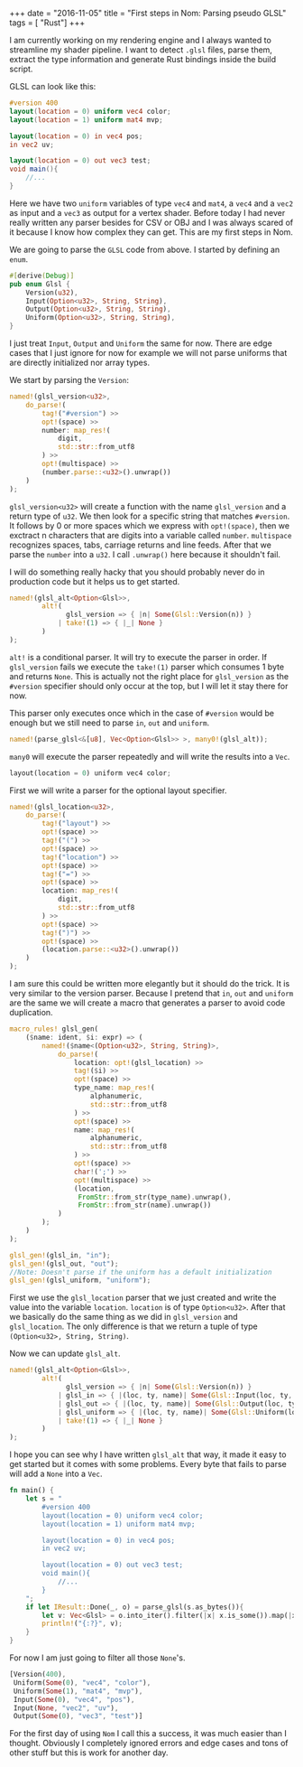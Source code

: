 +++
date        = "2016-11-05"
title       = "First steps in Nom: Parsing pseudo GLSL"
tags        = [ "Rust"]
+++

I am currently working on my rendering engine and I always wanted to streamline my shader pipeline. I want to detect `.glsl` files, parse them, extract the type information and generate Rust bindings inside the build script.

GLSL can look like this:

~~~GLSL
#version 400
layout(location = 0) uniform vec4 color;
layout(location = 1) uniform mat4 mvp;

layout(location = 0) in vec4 pos;
in vec2 uv;

layout(location = 0) out vec3 test;
void main(){
    //...
}
~~~

Here we have two `uniform` variables of type `vec4` and `mat4`, a `vec4` and a `vec2` as input and a `vec3` as output for a vertex shader.
Before today I had never really written any parser besides for CSV or OBJ and I was always scared of it because I know how complex they can get.
This are my first steps in Nom.

We are going to parse the `GLSL` code from above.
I started by defining an `enum`.
~~~Rust
#[derive(Debug)]
pub enum Glsl {
    Version(u32),
    Input(Option<u32>, String, String),
    Output(Option<u32>, String, String),
    Uniform(Option<u32>, String, String),
}
~~~

I just treat `Input`, `Output` and `Uniform` the same for now. There are edge cases that I just ignore for now for example we will not parse uniforms that are directly initialized nor array types.

We start by parsing the `Version`:
~~~Rust
named!(glsl_version<u32>,
    do_parse!(
        tag!("#version") >>
        opt!(space) >>
        number: map_res!(
            digit,
            std::str::from_utf8
        ) >>
        opt!(multispace) >>
        (number.parse::<u32>().unwrap())
    )
);
~~~

`glsl_version<u32>` will create a function with the name `glsl_version` and a return type of `u32`. We then look for a specific string that matches `#version`. It follows by 0 or more spaces which we express with `opt!(space)`, then we exctract n characters that are digits into a variable called `number`. `multispace` recognizes spaces, tabs, carriage returns and line feeds. After that we parse the `number` into a `u32`. I call `.unwrap()` here because it shouldn't fail.

I will do something really hacky that you should probably never do in production code but it helps us to get started.
~~~Rust
named!(glsl_alt<Option<Glsl>>,
        alt!(
              glsl_version => { |n| Some(Glsl::Version(n)) }
            | take!(1) => { |_| None }
        )
);
~~~
`alt!` is a conditional parser. It will try to execute the parser in order. If `glsl_version` fails we execute the `take!(1)` parser which consumes 1 byte and returns `None`. This is actually not the right place for `glsl_version` as the `#version` specifier should only occur at the top, but I will let it stay there for now.

This parser only executes once which in the case of `#version` would be enough but we still need to parse `in`, `out` and `uniform`.
~~~Rust  
named!(parse_glsl<&[u8], Vec<Option<Glsl>> >, many0!(glsl_alt));
~~~
`many0` will execute the parser repeatedly and will write the results into a `Vec`.
~~~Rust
layout(location = 0) uniform vec4 color;
~~~
First we will write a parser for the optional layout specifier.
~~~Rust
named!(glsl_location<u32>,
    do_parse!(
        tag!("layout") >>
        opt!(space) >>
        tag!("(") >>
        opt!(space) >>
        tag!("location") >>
        opt!(space) >>
        tag!("=") >>
        opt!(space) >>
        location: map_res!(
            digit,
            std::str::from_utf8
        ) >>
        opt!(space) >>
        tag!(")") >>
        opt!(space) >>
        (location.parse::<u32>().unwrap())
    )
);
~~~
I am sure this could be written more elegantly but it should do the trick. It is very similar to the version parser. Because I pretend that `in`, `out` and `uniform` are the same we will create a macro that generates a parser to avoid code duplication.
~~~Rust
macro_rules! glsl_gen(
    ($name: ident, $i: expr) => (
        named!($name<(Option<u32>, String, String)>,
            do_parse!(
                location: opt!(glsl_location) >>
                tag!($i) >>
                opt!(space) >>
                type_name: map_res!(
                    alphanumeric,
                    std::str::from_utf8
                ) >>
                opt!(space) >>
                name: map_res!(
                    alphanumeric,
                    std::str::from_utf8
                ) >>
                opt!(space) >>
                char!(';') >>
                opt!(multispace) >>
                (location,
                 FromStr::from_str(type_name).unwrap(),
                 FromStr::from_str(name).unwrap())
            )
        );
    )
);

glsl_gen!(glsl_in, "in");
glsl_gen!(glsl_out, "out");
//Note: Doesn't parse if the uniform has a default initialization
glsl_gen!(glsl_uniform, "uniform");
~~~
First we use the `glsl_location` parser that we just created and write the value into the variable `location`. `location` is of type `Option<u32>`. After that we basically do the same thing as we did in `glsl_version` and `glsl_location`. The only difference is that we return a tuple of type `(Option<u32>, String, String)`.

Now we can update `glsl_alt`.
~~~Rust
named!(glsl_alt<Option<Glsl>>,
        alt!(
              glsl_version => { |n| Some(Glsl::Version(n)) }
            | glsl_in => { |(loc, ty, name)| Some(Glsl::Input(loc, ty, name)) }
            | glsl_out => { |(loc, ty, name)| Some(Glsl::Output(loc, ty, name)) }
            | glsl_uniform => { |(loc, ty, name)| Some(Glsl::Uniform(loc, ty, name)) }
            | take!(1) => { |_| None }
        )
);
~~~
I hope you can see why I have written `glsl_alt` that way, it made it easy to get started but it comes with some problems. Every byte that fails to parse will add a `None` into a `Vec`.
~~~Rust
fn main() {
    let s = "
        #version 400
        layout(location = 0) uniform vec4 color;
        layout(location = 1) uniform mat4 mvp;

        layout(location = 0) in vec4 pos;
        in vec2 uv;

        layout(location = 0) out vec3 test;
        void main(){
            //...
        }
    ";
    if let IResult::Done(_, o) = parse_glsl(s.as_bytes()){
        let v: Vec<Glsl> = o.into_iter().filter(|x| x.is_some()).map(|x| x.unwrap()).collect();
        println!("{:?}", v);
    }
}
~~~
For now I am just going to filter all those `None`'s.
~~~Rust
[Version(400),
 Uniform(Some(0), "vec4", "color"),
 Uniform(Some(1), "mat4", "mvp"),
 Input(Some(0), "vec4", "pos"),
 Input(None, "vec2", "uv"),
 Output(Some(0), "vec3", "test")]
~~~
For the first day of using `Nom` I call this a success, it was much easier than I thought. Obviously I completely ignored errors and edge cases and tons of other stuff but this is work for another day.
